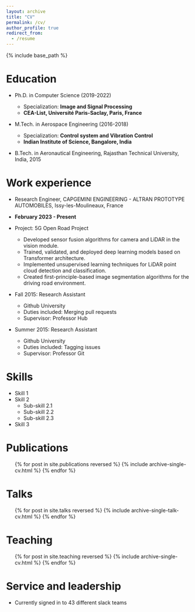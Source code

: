 ```yaml
---
layout: archive
title: "CV"
permalink: /cv/
author_profile: true
redirect_from:
  - /resume
---
```


{% include base_path %}

Education
======
* Ph.D. in Computer Science (2019-2022)
  * Specialization: **Image and Signal Processing**
  * **CEA-List, Université Paris-Saclay, Paris, France**


* M.Tech. in Aerospace Engineering (2016-2018) 
  * Specialization: **Control system and Vibration Control**
  * **Indian Institute of Science, Bangalore, India**

* B.Tech. in Aeronautical Engineering, Rajasthan Technical University, India, 2015


Work experience
======

* Research Engineer, CAPGEMINI ENGINEERING - ALTRAN PROTOTYPE AUTOMOBILES, Issy-les-Moulineaux, France
* **February 2023 - Present**
* Project: 5G Open Road Project
  * Developed sensor fusion algorithms for camera and LiDAR in the vision module.
  * Trained, validated, and deployed deep learning models based on Transformer architecture.
  * Implemented unsupervised learning techniques for LiDAR point cloud detection and classification.
  * Created first-principle-based image segmentation algorithms for the driving road environment.

* Fall 2015: Research Assistant
  * Github University
  * Duties included: Merging pull requests
  * Supervisor: Professor Hub

* Summer 2015: Research Assistant
  * Github University
  * Duties included: Tagging issues
  * Supervisor: Professor Git
  
Skills
======
* Skill 1
* Skill 2
  * Sub-skill 2.1
  * Sub-skill 2.2
  * Sub-skill 2.3
* Skill 3

Publications
======
  <ul>{% for post in site.publications reversed %}
    {% include archive-single-cv.html %}
  {% endfor %}</ul>
  
Talks
======
  <ul>{% for post in site.talks reversed %}
    {% include archive-single-talk-cv.html  %}
  {% endfor %}</ul>
  
Teaching
======
  <ul>{% for post in site.teaching reversed %}
    {% include archive-single-cv.html %}
  {% endfor %}</ul>
  
Service and leadership
======
* Currently signed in to 43 different slack teams
